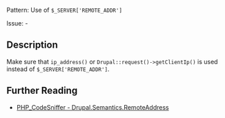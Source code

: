 Pattern: Use of `$_SERVER['REMOTE_ADDR']`

Issue: -

## Description

Make sure that `ip_address()` or `Drupal::request()->getClientIp()` is used instead of
`$_SERVER['REMOTE_ADDR']`.

## Further Reading

* [PHP_CodeSniffer - Drupal.Semantics.RemoteAddress](https://git.drupalcode.org/project/coder/-/tree/8.3.x/coder_sniffer/Drupal/Sniffs/Semantics/RemoteAddressSniff.php)